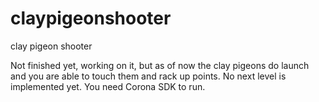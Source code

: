 # claypigeonshooter
clay pigeon shooter 

Not finished yet, working on it, but as of now the clay pigeons do launch and you are able to touch them and rack up points.  No next level is implemented yet.  You need Corona SDK to run.
